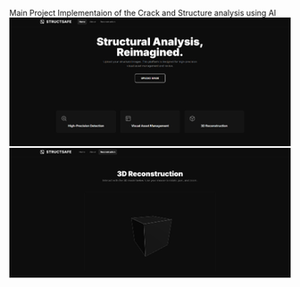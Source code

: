 Main Project Implementaion of the Crack and Structure analysis using AI
![Landing Page](repnow.png)
![Next Page](back.png)